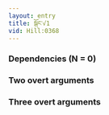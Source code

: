 ```yaml
---
layout: entry
title: སྒོང་√1
vid: Hill:0368
---
```

### Dependencies (N = 0)


### Two overt arguments


### Three overt arguments
